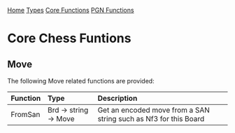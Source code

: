 
[Home](https://pbbwfc.github.io/FsChessPgn)  [Types](https://pbbwfc.github.io/FsChessPgn/Types)  [Core Functions](https://pbbwfc.github.io/FsChessPgn/Core)  [PGN Functions](https://pbbwfc.github.io/FsChessPgn/Pgn)

# Core Chess Funtions

## Move

The following Move related functions are provided:

| Function      | Type                  | Description                                                      |
|:--------------|:----------------------|:-----------------------------------------------------------------|
| FromSan       | Brd -> string -> Move | Get an encoded move from a SAN string such as Nf3 for this Board |
